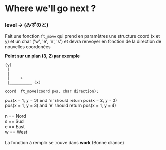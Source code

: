 # Where we'll go next ?
### level -> (みずのと)

Fait une fonction `ft_move` qui prend en paramètres une structure coord (x et y)
et un char ('w', 'e', 'n', 's') et devra renvoyer en fonction de la direction
de nouvelles coordonées

**Point sur un plan (3, 2) par exemple**
```
(y)
 |
 |
 |     +
 |__________ (x)
 ```

`coord	ft_move(coord pos, char direction);`

pos(x = 1, y = 3) and 'n' should return pos(x = 2, y = 3)<br/>
pos(x = 1, y = 3) and 'e' should return pos(x = 1, y = 4)<br/>
<br/>
n == Nord<br/>
s == Sud<br/>
e == East<br/>
w == West<br/>
<br/>
La fonction à remplir se trouve dans **work** (Bonne chance)<br/>
